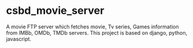 # csbd_movie_server

A movie FTP server which fetches movie, Tv series, Games information from IMBb, OMDb, TMDb servers. This project is based on django, python, javascript. 
